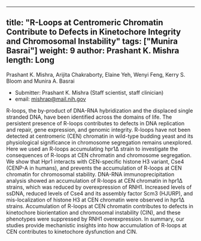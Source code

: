 









---
title: "R-Loops at Centromeric Chromatin Contribute to Defects in Kinetochore Integrity and Chromosomal Instability"
tags: ["Munira Basrai"]
weight: 9
author: Prashant K. Mishra
length: Long           
---

Prashant K. Mishra, Arijita Chakraborty, Elaine Yeh, Wenyi Feng, Kerry S. Bloom and Munira A. Basrai

- Submitter: Prashant K. Mishra (Staff scientist, staff clinician)
- email: mishrap@mail.nih.gov
                  
R-loops, the by-product of DNA-RNA hybridization and the displaced single stranded DNA, have been identified across the domains of life. The persistent presence of R-loops contributes to defects in DNA replication and repair, gene expression, and genomic integrity. R-loops have not been detected at centromeric (CEN) chromatin in wild-type budding yeast and its physiological significance in chromosome segregation remains unexplored. Here we used an R-loops accumulating hpr1∆ strain to investigate the consequences of R-loops at CEN chromatin and chromosome segregation. We show that Hpr1 interacts with CEN-specific histone H3 variant, Cse4 (CENP-A in humans), and prevents the accumulation of R-loops at CEN chromatin for chromosomal stability. DNA-RNA immunoprecipitation analysis showed an accumulation of R-loops at CEN chromatin in hpr1∆ strains, which was reduced by overexpression of RNH1. Increased levels of ssDNA, reduced levels of Cse4 and its assembly factor Scm3 (HJURP), and mis-localization of histone H3 at CEN chromatin were observed in hpr1∆ strains. Accumulation of R-loops at CEN chromatin contributes to defects in kinetochore biorientation and chromosomal instability (CIN), and these phenotypes were suppressed by RNH1 overexpression. In summary, our studies provide mechanistic insights into how accumulation of R-loops at CEN contributes to kinetochore dysfunction and CIN.























